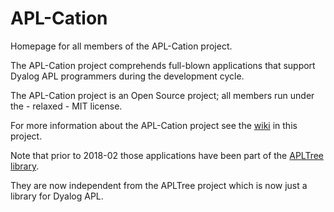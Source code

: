 # APL-Cation

Homepage for all members of the APL-Cation project.

The APL-Cation project comprehends full-blown applications that support Dyalog APL programmers during the development cycle.

The APL-Cation project is an Open Source project; all members run under the - relaxed - MIT license.

For more information about the APL-Cation project see the [wiki](https://github.com/aplteam/apl-cation/wiki) in this project.

Note that prior to 2018-02 those applications have been part of the [APLTree library](https://github.com/aplteam/apltree). 

They are now independent from the APLTree project which is now just a library for Dyalog APL.
